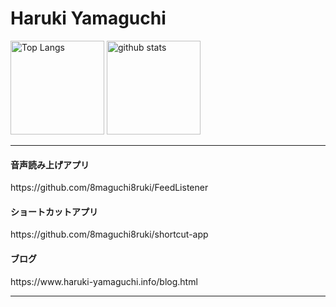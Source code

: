 <h1>Haruki Yamaguchi</h1>

<p align="left"> 
  <img alt="Top Langs" height="150px" src="https://github-readme-stats.vercel.app/api/top-langs/?username=8maguchi8ruki&layout=compact&show_icons=true&theme=onedark" />
  <img alt="github stats" height="150px" src="https://github-readme-stats.vercel.app/api?username=8maguchi8ruki&theme=onedark&show_icons=ture" />
</p>

<hr> 

<h4>音声読み上げアプリ</h4>
https://github.com/8maguchi8ruki/FeedListener
 
<h4>ショートカットアプリ</h4>
  https://github.com/8maguchi8ruki/shortcut-app
<h4>ブログ</h4>
 https://www.haruki-yamaguchi.info/blog.html
 
 <hr>
 




